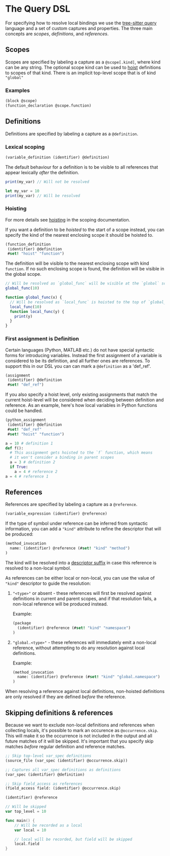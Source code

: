 # The Query DSL

For specifying how to resolve local bindings we use the [tree-sitter query] language and a set of custom captures and properties.
The three main concepts are _scopes_, _definitions_, and _references_.

## Scopes

Scopes are specified by labeling a capture as a `@scope[.kind]`, where kind can be any string.
The optional scope kind can be used to [hoist][hoisting] definitions to scopes of that kind.
There is an implicit top-level scope that is of kind `"global"`

### Examples

```scm
(block @scope)
(function_declaration @scope.function)
```

## Definitions

Definitions are specified by labeling a capture as a `@definition`.

### Lexical scoping

```scm
(variable_definition (identifier) @definition)
```

The default behaviour for a definition is to be visible to all references that appear lexically _after_ the definition.

```js
print(my_var) // Will not be resolved

let my_var = 10
print(my_var) // Will be resolved
```

### Hoisting

For more details see [hoisting] in the scoping documentation.

If you want a definition to be _hoisted_ to the start of a scope instead, you can specify the kind of the nearest enclosing scope it should be hoisted to.

```scm
(function_definition
 (identifier) @definition
 #set! "hoist" "function")
```

The definition will be visible to the nearest enclosing scope with kind `function`.
If no such enclosing scope is found, the definition will be visible in the global scope.

```js
// Will be resolved as `global_func` will be visible at the `global` scope
global_func(10)

function global_func(x) {
  // Will be resolved as `local_func` is hoisted to the top of `global_func`'s scope
  local_func(10)
  function local_func(y) {
    print(y)
  }
}
```

### First assignment is Definition

Certain languages (Python, MATLAB etc.) do not have special syntactic forms for introducing variables.
Instead the first assignment of a variable is considered to be its definition, and all further ones are references.
To support this in our DSL you can can mark a `@definition` as a 'def_ref'.

```scm
(assignment
 (identifier) @definition
 #set! "def_ref")
```

If you also specify a hoist level, only existing assignments that match the current hoist-level will be considered when deciding between definition and reference.
As an example, here's how local variables in Python functions could be handled.

```scm
(python_assignment
 (identifier) @definition
 #set! "def_ref"
 #set! "hoist" "function")
```

```python
a = 10 # definition 1
def f():
  # This assignment gets hoisted to the `f` function, which means
  # it won't consider a binding in parent scopes
  a = 3 # definition 2
  if True:
    a = 4 # reference 2
a = 4 # reference 1
```

## References

References are specified by labeling a capture as a `@reference`.

```scm
(variable_expression (identifier) @reference)
```

If the type of symbol under reference can be inferred from syntactic information, you can
add a `"kind"` attribute to refine the descriptor that will be produced:

```scm
(method_invocation
  name: (identifier) @reference (#set! "kind" "method")
)
```

The kind will be resolved into a [descriptor suffix](https://github.com/sourcegraph/scip/blob/main/scip.proto#L211-L222)
in case this reference is resolved to a non-local symbol.

As references can be either local or non-local, you can use the value of `"kind"` descriptor to guide
the resolution:

1. `"<type>"` or absent - these references will first be resolved against definitions in current and parent scopes, and
   if that resolution fails, a non-local reference will be produced instead.

   Example:

   ```scm
   (package
     (identifier) @reference (#set! "kind" "namespace")
   )
   ```

2. `"global.<type>"` - these references will immediately emit a non-local reference, without attempting to
   do any resolution against local definitions.

   Example:

   ```scm
   (method_invocation
     name: (identifier) @reference (#set! "kind" "global.namespace")
   )
   ```

When resolving a reference against local definitions, non-hoisted definitions are only resolved if they are defined _before_ the reference.

## Skipping definitions & references

Because we want to exclude non-local definitions and references when collecting locals, it's possible to mark an occurence as `@occurrence.skip`.
This will make it so the occurrence is not included in the output and all future matches of it will be skipped.
It's important that you specify skip matches _before_ regular definition and reference matches.

```scm
;; Skip top-level var_spec definitions
(source_file (var_spec (identifier) @occurrence.skip))

;; Captures all var_spec definitions as definitions
(var_spec (identifier) @definition)

;; Skip field_access as references
(field_access field: (identifier) @occurrence.skip)

(identifier) @reference
```

```go
// Will be skipped
var top_level = 10

func main() {
    // Will be recorded as a local
    var local = 10

    // local will be recorded, but field will be skipped
    local.field
}
```


[hoisting]: ./locals-scoping.md#hoisting
[tree-sitter query]: https://tree-sitter.github.io/tree-sitter/using-parsers#pattern-matching-with-queries
